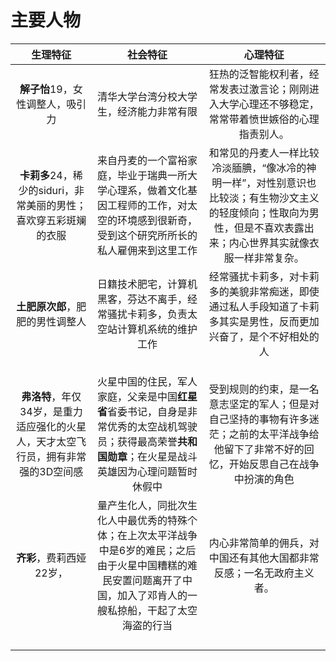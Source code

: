# 主要人物

|生理特征|社会特征|心理特征|
|:-:|:-:|:-:|
|**解子怡**19，女性调整人，吸引力|清华大学台湾分校大学生，经济能力非常有限|狂热的泛智能权利者，经常发表过激言论；刚刚进入大学心理还不够稳定，常常带着愤世嫉俗的心理指责别人。|
|**卡莉多**24，稀少的siduri，非常美丽的男性；喜欢穿五彩斑斓的衣服|来自丹麦的一个富裕家庭，毕业于瑞典一所大学心理系，做着文化基因工程师的工作，对太空的环境感到很新奇，受到这个研究所所长的私人雇佣来到这里工作|和常见的丹麦人一样比较冷淡腼腆，“像冰冷的神明一样”，对性别意识也比较淡；有生物沙文主义的轻度倾向；性取向为男性，但是不喜欢表露出来；内心世界其实就像衣服一样非常复杂。|
|**土肥原次郎**，肥肥的男性调整人|日籍技术肥宅，计算机黑客，芬达不离手，经常骚扰卡莉多，负责太空站计算机系统的维护工作|经常骚扰卡莉多，对卡莉多的美貌非常痴迷，即使通过私人手段知道了卡莉多其实是男性，反而更加兴奋了，是个不好相处的人|
||||
||||
||||
|**弗洛特**，年仅34岁，是重力适应强化的火星人，天才太空飞行员，拥有非常强的3D空间感|火星中国的住民，军人家庭，父亲是中国**红星省**省委书记，自身是非常优秀的太空战机驾驶员；获得最高荣誉**共和国勋章**；在火星是战斗英雄因为心理问题暂时休假中|受到规则的约束，是一名意志坚定的军人；但是对自己坚持的事物有许多迷茫；之前的太平洋战争给他留下了非常不好的回忆，开始反思自己在战争中扮演的角色|
|**齐彩**，费莉西娅22岁，|量产生化人，同批次生化人中最优秀的特殊个体；在上次太平洋战争中是6岁的难民；之后由于火星中国糟糕的难民安置问题离开了中国，加入了邓肯人的一艘私掠船，干起了太空海盗的行当|内心非常简单的佣兵，对中国还有其他大国都非常反感；一名无政府主义者。|
||||
||||
||||
||||














